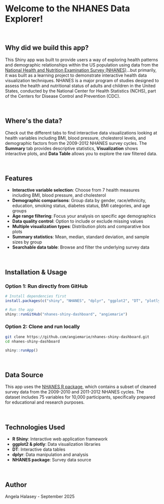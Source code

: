 # Welcome to the NHANES Data Explorer!
<br>

## Why did we build this app?
This Shiny app was built to provide users a way of exploring health patterns and demographic relationships within the US population using data from the [National Health and Nutrition Examination Survey (NHANES)](https://www.cdc.gov/nchs/nhanes/index.htm)...but primarily, it was built as a learning project to demonstrate interactive health data visualization techniques. NHANES is a major program of studies designed to assess the health and nutritional status of adults and children in the United States, conducted by the National Center for Health Statistics (NCHS), part of the Centers for Disease Control and Prevention (CDC).

<br>

## Where's the data?
Check out the different tabs to find interactive data visualizations looking at health variables including BMI, blood pressure, cholesterol levels, and demographic factors from the 2009-2012 NHANES survey cycles. The **Summary** tab provides descriptive statistics, **Visualization** shows interactive plots, and **Data Table** allows you to explore the raw filtered data.

<br>

## Features
- **Interactive variable selection**: Choose from 7 health measures including BMI, blood pressure, and cholesterol
- **Demographic comparisons**: Group data by gender, race/ethnicity, education, smoking status, diabetes status, BMI categories, and age groups
- **Age range filtering**: Focus your analysis on specific age demographics
- **Data quality control**: Option to include or exclude missing values
- **Multiple visualization types**: Distribution plots and comparative box plots
- **Summary statistics**: Mean, median, standard deviation, and sample sizes by group
- **Searchable data table**: Browse and filter the underlying survey data

<br>

## Installation & Usage

### Option 1: Run directly from GitHub
```r
# Install dependencies first
install.packages(c("shiny", "NHANES", "dplyr", "ggplot2", "DT", "plotly"))

# Run the app
shiny::runGitHub("nhanes-shiny-dashboard", "angiemarie")
```

### Option 2: Clone and run locally
```bash
git clone https://github.com/angiemarie/nhanes-shiny-dashboard.git
cd nhanes-shiny-dashboard
```
```r
shiny::runApp()
```

<br>

## Data Source
This app uses the [NHANES R package](https://cran.r-project.org/web/packages/NHANES/refman/NHANES.html), which contains a subset of cleaned survey data from the 2009-2010 and 2011-2012 NHANES cycles. The dataset includes 75 variables for 10,000 participants, specifically prepared for educational and research purposes.

<br>

## Technologies Used
- **R Shiny**: Interactive web application framework
- **ggplot2 & plotly**: Data visualization libraries
- **DT**: Interactive data tables
- **dplyr**: Data manipulation and analysis
- **NHANES package**: Survey data source

<br>

## Author
Angela Halasey - September 2025